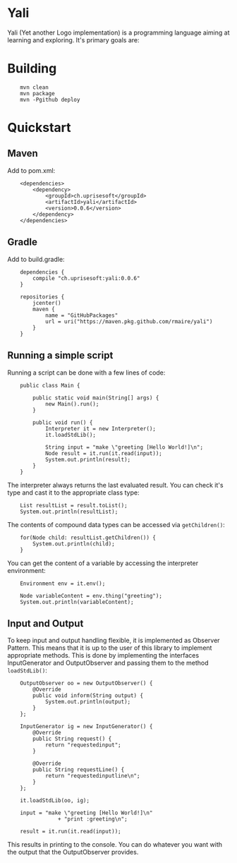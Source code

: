 # Yali

Yali (Yet another Logo implementation) is a programming language aiming at learning and exploring. It's primary goals are:

# Building

```
    mvn clean
    mvn package
    mvn -Pgithub deploy
```

# Quickstart
## Maven

Add to pom.xml:

```
    <dependencies>
        <dependency>
            <groupId>ch.uprisesoft</groupId>
            <artifactId>yali</artifactId>
            <version>0.0.6</version>
        </dependency> 
    </dependencies>
```

## Gradle

Add to build.gradle:

```
    dependencies {
        compile "ch.uprisesoft:yali:0.0.6"
    }

    repositories {
        jcenter()
        maven {
            name = "GitHubPackages"
            url = uri("https://maven.pkg.github.com/rmaire/yali")
        }
    }
```

## Running a simple script

Running a script can be done with a few lines of code:

```
    public class Main {

        public static void main(String[] args) {
            new Main().run();
        }

        public void run() {
            Interpreter it = new Interpreter();
            it.loadStdLib();

            String input = "make \"greeting [Hello World!]\n";
            Node result = it.run(it.read(input));
            System.out.println(result);
        }
    }
```

The interpreter always returns the last evaluated result. You can check it's type
and cast it to the appropriate class type:

```
    List resultList = result.toList();        
    System.out.println(resultList);
```

The contents of compound data types can be accessed via `getChildren()`:

```
    for(Node child: resultList.getChildren()) {
        System.out.println(child);
    }
```

You can get the content of a variable by accessing the interpreter environment:
```
    Environment env = it.env();
        
    Node variableContent = env.thing("greeting");
    System.out.println(variableContent);
```

## Input and Output

To keep input and output handling flexible, it is implemented as Observer Pattern.
This means that it is up to the user of this library to implement appropriate
methods. This is done by implementing the interfaces InputGenerator and
OutputObserver and passing them to the method `loadStdLib()`:

```
    OutputObserver oo = new OutputObserver() {
        @Override
        public void inform(String output) {
            System.out.println(output);
        }
    };

    InputGenerator ig = new InputGenerator() {
        @Override
        public String request() {
            return "requestedinput";
        }

        @Override
        public String requestLine() {
            return "requestedinputline\n";
        }
    };

    it.loadStdLib(oo, ig);

    input = "make \"greeting [Hello World!]\n"
                + "print :greeting\n";
        
    result = it.run(it.read(input));
```

This results in printing to the console. You can do whatever you want with the
output that the OutputObserver provides.
